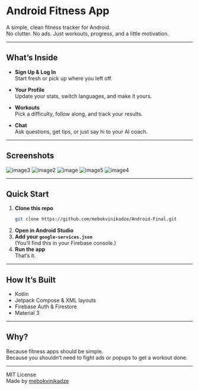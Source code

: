 # Android Fitness App

A simple, clean fitness tracker for Android.  
No clutter. No ads. Just workouts, progress, and a little motivation.

---

## What’s Inside

- **Sign Up & Log In**  
  Start fresh or pick up where you left off.

- **Your Profile**  
  Update your stats, switch languages, and make it yours.

- **Workouts**  
  Pick a difficulty, follow along, and track your results.

- **Chat**  
  Ask questions, get tips, or just say hi to your AI coach.

---

## Screenshots
![image3](https://github.com/user-attachments/assets/ebc055d9-070c-4d77-a6e0-1c3bba4cdbfb) ![image2](https://github.com/user-attachments/assets/c8128c0b-3970-42ef-9f1f-66e0fedb6f48) ![image](https://github.com/user-attachments/assets/204e6660-e1cd-423c-939f-91ab3ad2f8d3) ![image5](https://github.com/user-attachments/assets/413b4072-67c9-4642-9d3e-b19bf5fe5b7d) ![image4](https://github.com/user-attachments/assets/55920ed7-f651-4176-8194-fa0011244993)





---

## Quick Start

1. **Clone this repo**
   ```sh
   git clone https://github.com/mebokvinikadze/Android-Final.git
   ```
2. **Open in Android Studio**
3. **Add your `google-services.json`**  
   (You’ll find this in your Firebase console.)
4. **Run the app**  
   That’s it.

---

## How It’s Built

- Kotlin
- Jetpack Compose & XML layouts
- Firebase Auth & Firestore
- Material 3

---

## Why?

Because fitness apps should be simple.  
Because you shouldn’t need to fight ads or popups to get a workout done.

---

MIT License  
Made by [mebokvinikadze](https://github.com/mebokvinikadze)
